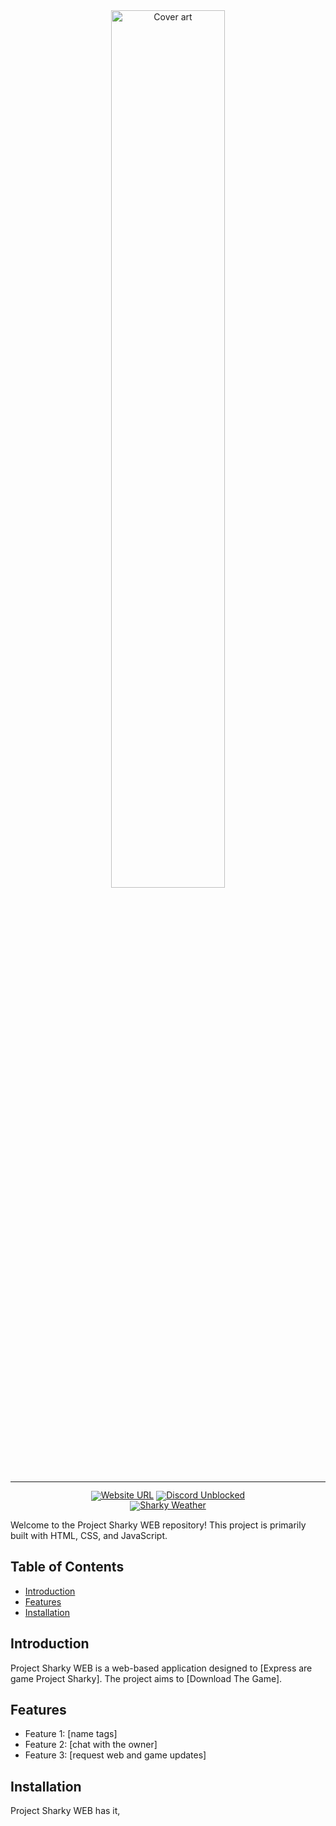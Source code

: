 <!-- markdownlint-disable first-line-h1 -->
<!-- markdownlint-disable html -->
<!-- markdownlint-disable no-duplicate-header -->

<div align="center">
  <img src="image.png" width="60%" alt="Cover art" />
</div>
<hr>
<div align="center" style="line-height: 1;">
  <a href="https://fischy6734.github.io/Project-Sharky-WEB/"><img alt="Website URL"
    src="https://img.shields.io/badge/%F0%9F%A4%97%20Website%20URL-blue?color=ffc107&logoColor=white"/></a>
  <a href="https://fischy6734.github.io/Project-Sharky-WEB/Discord.html"><img alt="Discord Unblocked"
    src="https://img.shields.io/badge/Discord-Unblocked-brightgreen?logo=wechat&logoColor=white"/></a>
  <br>
  <a href="https://fischy6734.github.io/Project-Sharky-WEB/Weather.html"><img alt="Sharky Weather"
    src="https://img.shields.io/badge/Sharky_Weather-Click_Here-blue"/></a>
</div>

Welcome to the Project Sharky WEB repository! This project is primarily built with HTML, CSS, and JavaScript.

## Table of Contents

- [Introduction](#introduction)
- [Features](#features)
- [Installation](#installation)

## Introduction

Project Sharky WEB is a web-based application designed to [Express are game Project Sharky]. The project aims to [Download The Game].

## Features

- Feature 1: [name tags]
- Feature 2: [chat with the owner]
- Feature 3: [request web and game updates]

## Installation

Project Sharky WEB has it,
